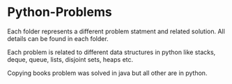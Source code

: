 # Python-Problems

Each folder represents a different problem statment and related solution. All details can be found in each folder. 

Each problem is related to different data structures in python like stacks, deque, queue, lists, disjoint sets, heaps etc. 

Copying books problem was solved in java but all other are in python. 
